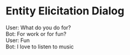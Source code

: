# Entity Elicitation Dialog
User: What do you do for?  
Bot: For work or for fun?  
User: Fun  
Bot: I love to listen to music  